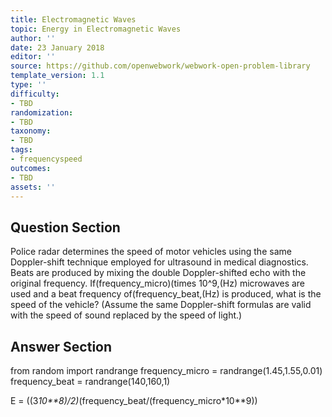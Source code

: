 ```yaml
---
title: Electromagnetic Waves
topic: Energy in Electromagnetic Waves
author: ''
date: 23 January 2018
editor: ''
source: https://github.com/openwebwork/webwork-open-problem-library
template_version: 1.1
type: ''
difficulty:
- TBD
randomization:
- TBD
taxonomy:
- TBD
tags:
- frequencyspeed
outcomes:
- TBD
assets: ''
---
```


## Question Section 

Police radar determines the speed of motor vehicles using the same Doppler-shift technique employed for ultrasound in medical diagnostics. Beats are produced by mixing the double Doppler-shifted echo with the original frequency. If(frequency_micro)(times 10^9,(Hz) microwaves are used and a beat frequency of(frequency_beat,(Hz) is produced, what is the speed of the vehicle? (Assume the same Doppler-shift formulas are valid with the speed of sound replaced by the speed of light.)



## Answer Section

from random import randrange
frequency_micro = randrange(1.45,1.55,0.01)
frequency_beat = randrange(140,160,1)

E = ((3*10**8)/2)*(frequency_beat/(frequency_micro*10**9))